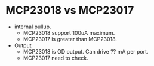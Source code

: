# MCP23018 vs MCP23017
* internal pullup. 
  * MCP23018 support 100uA maximum.
  * MCP23017 is greater than MCP23018.
* Output
  * MCP23018 is OD output. Can drive ?? mA per port. 
  * MCP23017 need to check.   